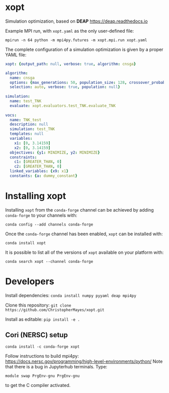 # xopt
Simulation optimization, based on **DEAP** https://deap.readthedocs.io

Example MPI run, with `xopt.yaml` as the only user-defined file:
```
mpirun -n 64 python -m mpi4py.futures -m xopt.mpi.run xopt.yaml
```

The complete configuration of a simulation optimization is given by a proper YAML file:

```yaml
xopt: {output_path: null, verbose: true, algorithm: cnsga}

algorithm:
  name: cnsga
  options: {max_generations: 50, population_size: 128, crossover_probability: 0.9, mutation_probability: 1.0,
  selection: auto, verbose: true, population: null}
  
simulation: 
  name: test_TNK
  evaluate: xopt.evaluators.test_TNK.evaluate_TNK  
  
vocs:
  name: TNK_test
  description: null
  simulation: test_TNK
  templates: null
  variables:
    x1: [0, 3.14159]
    x2: [0, 3.14159]
  objectives: {y1: MINIMIZE, y2: MINIMIZE}
  constraints:
    c1: [GREATER_THAN, 0]
    c2: [GREATER_THAN, 0]
  linked_variables: {x9: x1}
  constants: {a: dummy_constant}
```




Installing xopt
===============

Installing `xopt` from the `conda-forge` channel can be achieved by adding `conda-forge` to your channels with:

```shell
conda config --add channels conda-forge
```

Once the `conda-forge` channel has been enabled, `xopt` can be installed with:

```shell
conda install xopt
```

It is possible to list all of the versions of `xopt` available on your platform with:

```shell
conda search xopt --channel conda-forge
```




Developers
===============

Install dependencies:
`conda install numpy pyyaml deap mpi4py`

Clone this repository:
`git clone https://github.com/ChristopherMayes/xopt.git`

Install as editable:
`pip install -e .`



## Cori (NERSC) setup

```
conda install -c conda-forge xopt
```
Follow instructions to build mpi4py:
https://docs.nersc.gov/programming/high-level-environments/python/
Note that there is a bug in Jupyterhub terminals. Type:
```
module swap PrgEnv-gnu PrgEnv-gnu
```
to get the C compiler activated. 

